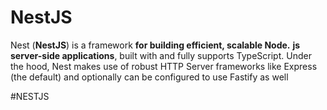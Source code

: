 # NestJS
Nest (**NestJS**) is a framework **for building efficient, scalable Node.** **js server-side applications**, built with and fully supports TypeScript. Under the hood, Nest makes use of robust HTTP Server frameworks like Express (the default) and optionally can be configured to use Fastify as well

#NESTJS